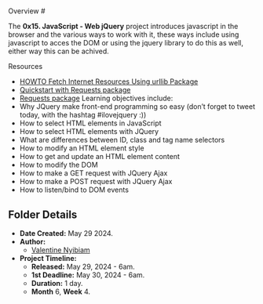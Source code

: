 #
Overview #

The **0x15. JavaScript - Web jQuery** project introduces javascript
in the browser and the various ways to work with it,
these ways include using javascript to acces the DOM or using
the jquery library to do this as well, either way this can be achived.

Resources
- [HOWTO Fetch Internet Resources Using urllib Package](https://docs.python.org/3/howto/urllib2.html)
- [Quickstart with Requests package](https://requests.readthedocs.io/en/latest/)
- [Requests package](https://pypi.org/project/requests/)
Learning objectives include:
- Why JQuery make front-end programming so easy (don’t forget to tweet today, with the hashtag #ilovejquery :))
- How to select HTML elements in JavaScript
- How to select HTML elements with JQuery
- What are differences between ID, class and tag name selectors
- How to modify an HTML element style
- How to get and update an HTML element content
- How to modify the DOM
- How to make a GET request with JQuery Ajax
- How to make a POST request with JQuery Ajax
- How to listen/bind to DOM events

## Folder Details ###
- **Date Created:** May 29 2024.
- **Author:** 
	- [Valentine Nyibiam](https.//github.com/ValentineNyibiam)
- **Project Timeline:**
  - **Released:** May 29, 2024 - 6am.
  - **1st Deadline:** May 30, 2024 - 6am.
  - **Duration:** 1 day.
  - **Month** 6, **Week** 4.
